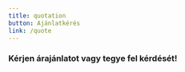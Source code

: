 ```yaml
---
title: quotation
button: Ajánlatkérés
link: /quote
---
```

### Kérjen árajánlatot vagy tegye fel kérdését!